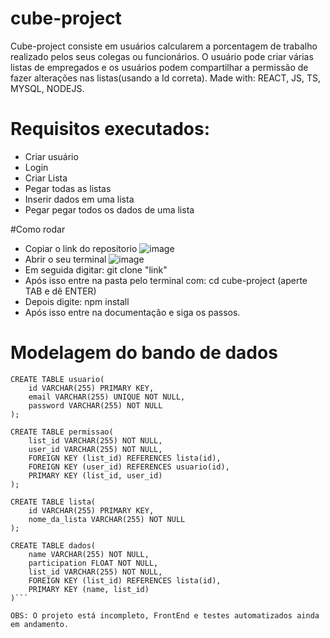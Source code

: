 # cube-project
Cube-project consiste em usuários calcularem a porcentagem de trabalho realizado pelos seus colegas ou funcionários. O usuário pode criar várias listas de empregados e os usuários podem compartilhar a permissão de fazer alterações nas listas(usando a Id correta). Made with: REACT, JS, TS, MYSQL, NODEJS.

# Requisitos executados:

* Criar usuário
* Login
* Criar Lista
* Pegar todas as listas
* Inserir dados em uma lista
* Pegar pegar todos os dados de uma lista

#Como rodar

* Copiar o link do repositorio ![image](https://user-images.githubusercontent.com/98968318/183947683-35bde5f3-1d66-41eb-85ad-c34189867c9c.png)
* Abrir o seu terminal ![image](https://user-images.githubusercontent.com/98968318/183948052-ded93277-7206-44b8-bcb5-aa27f6748501.png)
* Em seguida digitar: git clone "link"
* Após isso entre na pasta pelo terminal com: cd cube-project (aperte TAB e dê ENTER) 
* Depois digite: npm install
* Após isso entre na documentação e siga os passos.


# Modelagem do bando de dados

```
CREATE TABLE usuario(
	id VARCHAR(255) PRIMARY KEY,
	email VARCHAR(255) UNIQUE NOT NULL,
	password VARCHAR(255) NOT NULL
);

CREATE TABLE permissao(
	list_id VARCHAR(255) NOT NULL,
	user_id VARCHAR(255) NOT NULL,
	FOREIGN KEY (list_id) REFERENCES lista(id),
	FOREIGN KEY (user_id) REFERENCES usuario(id),
	PRIMARY KEY (list_id, user_id)
);

CREATE TABLE lista(
	id VARCHAR(255) PRIMARY KEY,
	nome_da_lista VARCHAR(255) NOT NULL
);

CREATE TABLE dados(
	name VARCHAR(255) NOT NULL,
	participation FLOAT NOT NULL,
	list_id VARCHAR(255) NOT NULL,
	FOREIGN KEY (list_id) REFERENCES lista(id),
	PRIMARY KEY (name, list_id)
)```

OBS: O projeto está incompleto, FrontEnd e testes automatizados ainda em andamento.
